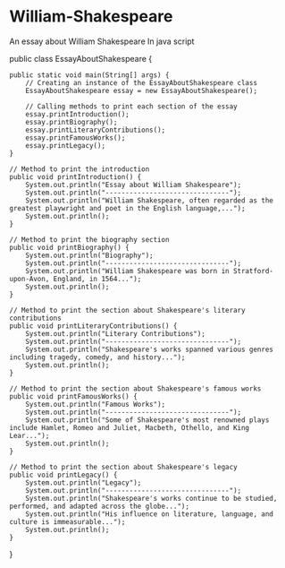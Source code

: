 # William-Shakespeare
An essay about William Shakespeare
In java script

public class EssayAboutShakespeare {

    public static void main(String[] args) {
        // Creating an instance of the EssayAboutShakespeare class
        EssayAboutShakespeare essay = new EssayAboutShakespeare();

        // Calling methods to print each section of the essay
        essay.printIntroduction();
        essay.printBiography();
        essay.printLiteraryContributions();
        essay.printFamousWorks();
        essay.printLegacy();
    }

    // Method to print the introduction
    public void printIntroduction() {
        System.out.println("Essay about William Shakespeare");
        System.out.println("-------------------------------");
        System.out.println("William Shakespeare, often regarded as the greatest playwright and poet in the English language,...");
        System.out.println();
    }

    // Method to print the biography section
    public void printBiography() {
        System.out.println("Biography");
        System.out.println("-------------------------------");
        System.out.println("William Shakespeare was born in Stratford-upon-Avon, England, in 1564...");
        System.out.println();
    }

    // Method to print the section about Shakespeare's literary contributions
    public void printLiteraryContributions() {
        System.out.println("Literary Contributions");
        System.out.println("-------------------------------");
        System.out.println("Shakespeare's works spanned various genres including tragedy, comedy, and history...");
        System.out.println();
    }

    // Method to print the section about Shakespeare's famous works
    public void printFamousWorks() {
        System.out.println("Famous Works");
        System.out.println("-------------------------------");
        System.out.println("Some of Shakespeare's most renowned plays include Hamlet, Romeo and Juliet, Macbeth, Othello, and King Lear...");
        System.out.println();
    }

    // Method to print the section about Shakespeare's legacy
    public void printLegacy() {
        System.out.println("Legacy");
        System.out.println("-------------------------------");
        System.out.println("Shakespeare's works continue to be studied, performed, and adapted across the globe...");
        System.out.println("His influence on literature, language, and culture is immeasurable...");
        System.out.println();
    }
}
